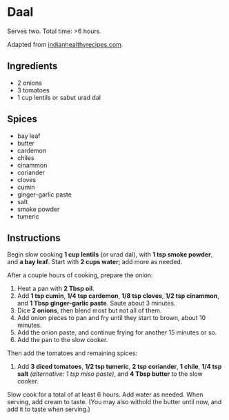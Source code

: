 # Daal

Serves two. Total time: >6 hours.

Adapted from [indianhealthyrecipes.com](https://www.indianhealthyrecipes.com/dal-makhani-recipe/).

## Ingredients

- 2 onions
- 3 tomatoes
- 1 cup lentils or sabut urad dal

## Spices

- bay leaf
- butter
- cardemon
- chiles
- cinammon
- coriander
- cloves
- cumin
- ginger-garlic paste
- salt
- smoke powder
- tumeric

## Instructions

Begin slow cooking **1 cup lentils** (or urad dal), with **1 tsp smoke powder**,
and **a bay leaf**. Start with **2 cups water**; add more as needed.

After a couple hours of cooking, prepare the onion:

1. Heat a pan with **2 Tbsp oil**.
2. Add **1 tsp cumin**, **1/4 tsp cardemon**, **1/8 tsp cloves**,
   **1/2 tsp cinammon**, and **1 Tbsp ginger-garlic paste**.
   Saute about 3 minutes.
3. Dice **2 onions**, then blend most but not all of them.
4. Add onion pieces to pan and fry until they start to brown, about 10 minutes.
5. Add the onion paste, and continue frying for another 15 minutes or so.
4. Add the pan to the slow cooker.

Then add the tomatoes and remaining spices:

1. Add **3 diced tomatoes**, **1/2 tsp tumeric**, **2 tsp coriander**, **1
   chile**, **1/4 tsp salt** _(alternative: 1 tsp miso paste)_, and **4 Tbsp
   butter** to the slow cooker.

Slow cook for a total of at least 6 hours. Add water as needed. When serving,
add cream to taste. (You may also withold the butter until now, and add it to
taste when serving.)
